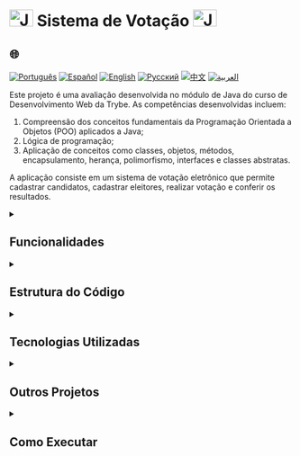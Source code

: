 # <img src="https://cdn-icons-png.flaticon.com/128/226/226777.png" alt="Java Projects Logo" width="42" height="30" /> Sistema de Votação <img src="https://cdn-icons-png.flaticon.com/128/226/226777.png" alt="Java Projects Logo" width="42" height="30" />

## 🌐 
[![Português](https://img.shields.io/badge/Português-green)](https://github.com/SamuelRocha91/sistemaDeVotacao/blob/main/README.md) 
[![Español](https://img.shields.io/badge/Español-yellow)](https://github.com/SamuelRocha91/sistemaDeVotacao/blob/main/README_es.md) 
[![English](https://img.shields.io/badge/English-blue)](https://github.com/SamuelRocha91/sistemaDeVotacao/blob/main/README_en.md) 
[![Русский](https://img.shields.io/badge/Русский-lightgrey)](https://github.com/SamuelRocha91/sistemaDeVotacao/blob/main/README_ru.md) 
[![中文](https://img.shields.io/badge/中文-red)](https://github.com/SamuelRocha91/sistemaDeVotacao/blob/main/README_ch.md) 
[![العربية](https://img.shields.io/badge/العربية-orange)](https://github.com/SamuelRocha91/sistemaDeVotacao/blob/main/README_ar.md)

<p>Este projeto é uma avaliação desenvolvida no módulo de Java do curso de Desenvolvimento Web da Trybe. As competências desenvolvidas incluem:</p>
<ol>
  <li>Compreensão dos conceitos fundamentais da Programação Orientada a Objetos (POO) aplicados a Java;</li>
  <li>Lógica de programação;</li>
  <li>Aplicação de conceitos como classes, objetos, métodos, encapsulamento, herança, polimorfismo, interfaces e classes abstratas.</li>
</ol>
<p>A aplicação consiste em um sistema de votação eletrônico que permite cadastrar candidatos, cadastrar eleitores, realizar votação e conferir os resultados.</p>

<details>
  <summary><h2>Funcionalidades</h2></summary>

  - **Cadastro de Candidatos**: Permite adicionar candidatos ao sistema com nome e número.
  - **Cadastro de Eleitores**: Permite registrar eleitores com nome e CPF.
  - **Sistema de Votação**: Eleitores podem votar inserindo seu CPF e o número do candidato.
  - **Resultados Parciais**: Mostra resultados parciais da votação a qualquer momento.
  - **Finalização da Votação**: Exibe o resultado final ao encerrar a votação.
</details>

<details>
  <summary><h2>Estrutura do Código</h2></summary>
  O método `main` é responsável pela execução do programa, apresentando um menu interativo que permite o cadastro de candidatos e eleitores, a votação e a visualização dos resultados. Aqui está um resumo da lógica implementada:

  ```java
  public static void main(String[] args) {
      Scanner scanner = new Scanner(System.in);
      GerenciamentoVotacao votacao = new GerenciamentoVotacao();
      int option = 0;

      // Cadastro de Candidatos
      do {
          System.out.println("Cadastrar pessoa candidata?");
          System.out.println("1 - Sim");
          System.out.println("2 - Não");
          option = scanner.nextInt();
          if (option == 1) {
              System.out.println("Entre com o nome da pessoa candidata:");
              String nome = scanner.next();
              System.out.println("Entre com o número da pessoa candidata:");
              int numero = scanner.nextInt();
              votacao.cadastrarPessoaCandidata(nome, numero);
          }
      } while (option != 2);

      // Cadastro de Eleitores
      do {
          System.out.println("Cadastrar pessoa eleitora?");
          System.out.println("1 - Sim");
          System.out.println("2 - Não");
          option = scanner.nextInt();
          if (option == 1) {
              System.out.println("Entre com o nome da pessoa eleitora:");
              String nome = scanner.next();
              System.out.println("Entre com o CPF da pessoa eleitora:");
              String cpf = scanner.next();
              votacao.cadastrarPessoaEleitora(nome, cpf);
          }
      } while (option != 2);

      // Votação e Resultados
      do {
          System.out.println("1 - Votar");
          System.out.println("2 - Resultado Parcial");
          System.out.println("3 - Finalizar Votação");
          option = scanner.nextInt();
          if (option == 1) {
              System.out.println("Entre com o CPF da pessoa eleitora:");
              String cpf = scanner.next();
              System.out.println("Entre com o número da pessoa candidata:");
              int voto = scanner.nextInt();
              votacao.votar(cpf, voto);
          }
          if (option == 2) {
              votacao.mostrarResultado();
          }
      } while (option != 3);

      votacao.mostrarResultado();
  }
  ```
</details>

<details>
  <summary><h2>Tecnologias Utilizadas</h2></summary>

  - **Java**: Linguagem de programação principal utilizada no desenvolvimento.
  - **Scanner**: Classe do Java utilizada para capturar entradas do usuário.
  - **Programação Orientada a Objetos**: Conceitos de POO aplicados ao design do sistema.
</details>

<details>
  <summary><h2>Outros Projetos</h2></summary>

  - 🏛️ [Localizador de Museus](https://github.com/SamuelRocha91/localizadorDeMuseus)
  - 📃 [Regras de Progressão](https://github.com/SamuelRocha91/project_rule_of_progression)
  - 🌱 [Agrix](https://github.com/SamuelRocha91/Agrix)
  
</details>

<details>
  <summary><h2>Como Executar</h2></summary>
  
  1. Clone este repositório em sua máquina local:
     ```sh
     git clone https://github.com/SamuelRocha91/sistemaDeVotacao.git
     ```

  2. Abra o projeto em sua IDE Java favorita.

  3. Compile e execute a aplicação.
</details>

